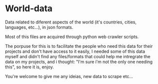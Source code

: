 # World-data
Data related to diferent aspects of the world (it's countries, cities, languages, etc...), in json formats.

Most of this files are acquired through python web crawler scripts.

The porpuse for this is to facilitate the people who need this data for their projects and don't have access to it easily, I needed some of this data myself and didn't find any files/formats that could help me intregrate the data on my projects, and i thought: "I'm sure i'm not the only one needing this", so here it is, enjoy.

You're welcome to give me any ideias, new data to scrape etc...
